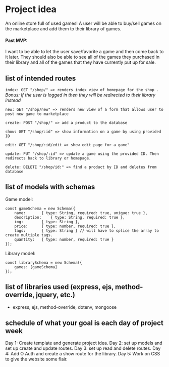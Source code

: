 # Project idea
An online store full of used games! A user will be able to buy/sell games on the marketplace and add them to their library of games. 
#### Past MVP:
I want to be able to let the user save/favorite a game and then come back to it later. They should also be able to see all of the games they purchased in their library and all of the games that they have currently put up for sale. 

## list of intended routes
`index: GET "/shop/" => renders index view of homepage for the shop .`
*Bonus: If the user is logged in then they will be redirected to their library instead*

`new: GET "/shop/new" => renders new view of a form that allows user to post new game to marketplace`

`create: POST "/shop/" => add a product to the database`

`show: GET "/shop/:id" => show information on a game by using provided ID`

`edit: GET "/shop/:id/edit => show edit page for a game"`

`update: PUT "/shop/:id" => update a game using the provided ID. Then redirects back to library or homepage.`

`delete: DELETE "/shop/id:" => find a product by ID and deletes from database`

## list of models with schemas
Game model:
```
const gameSchema = new Schema({
	name: 		{ type: String, required: true, unique: true },
	description:    { type: String, required: true },
	img: 		{ type: String },
	price: 		{ type: number, required: true },
	tags: 		{ type: String } // will have to splice the array to create multiple tags. 
	quantity: 	{ type: number, required: true }
});
```

Library model:
```
const librarySchema = new Schema({
	games: [gameSchema]
});
```

## list of libraries used (express, ejs, method-override, jquery, etc.)
- express, ejs, method-override, dotenv, mongoose

## schedule of what your goal is each day of project week
Day 1: Create template and generate project idea.
Day 2: set up models and set up create and update routes.
Day 3: set up read and delete routes.
Day 4: Add O Auth and create a show route for the library.
Day 5: Work on CSS to give the website some flair.